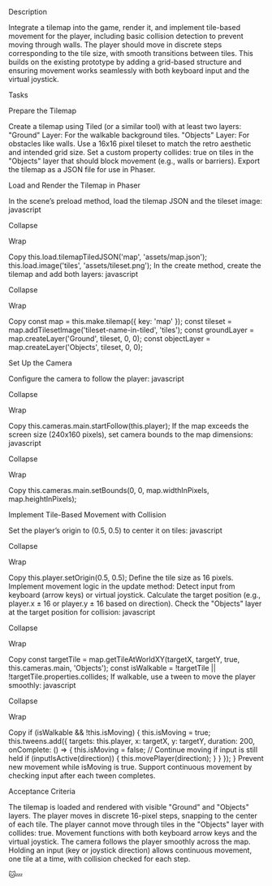 Description

Integrate a tilemap into the game, render it, and implement tile-based 
movement for the player, including basic collision detection to prevent 
moving through walls. The player should move in discrete steps 
corresponding to the tile size, with smooth transitions between tiles. 
This builds on the existing prototype by adding a grid-based structure and 
ensuring movement works seamlessly with both keyboard input and the 
virtual joystick.

Tasks

Prepare the Tilemap

Create a tilemap using Tiled (or a similar tool) with at least two layers:
"Ground" Layer: For the walkable background tiles.
"Objects" Layer: For obstacles like walls.
Use a 16x16 pixel tileset to match the retro aesthetic and intended grid 
size.
Set a custom property collides: true on tiles in the "Objects" layer that 
should block movement (e.g., walls or barriers).
Export the tilemap as a JSON file for use in Phaser.

Load and Render the Tilemap in Phaser

In the scene’s preload method, load the tilemap JSON and the tileset 
image:
javascript

Collapse

Wrap

Copy
this.load.tilemapTiledJSON('map', 'assets/map.json');
this.load.image('tiles', 'assets/tileset.png');
In the create method, create the tilemap and add both layers:
javascript

Collapse

Wrap

Copy
const map = this.make.tilemap({ key: 'map' });
const tileset = map.addTilesetImage('tileset-name-in-tiled', 'tiles');
const groundLayer = map.createLayer('Ground', tileset, 0, 0);
const objectLayer = map.createLayer('Objects', tileset, 0, 0);

Set Up the Camera

Configure the camera to follow the player:
javascript

Collapse

Wrap

Copy
this.cameras.main.startFollow(this.player);
If the map exceeds the screen size (240x160 pixels), set camera bounds to 
the map dimensions:
javascript

Collapse

Wrap

Copy
this.cameras.main.setBounds(0, 0, map.widthInPixels, map.heightInPixels);

Implement Tile-Based Movement with Collision

Set the player’s origin to (0.5, 0.5) to center it on tiles:
javascript

Collapse

Wrap

Copy
this.player.setOrigin(0.5, 0.5);
Define the tile size as 16 pixels.
Implement movement logic in the update method:
Detect input from keyboard (arrow keys) or virtual joystick.
Calculate the target position (e.g., player.x ± 16 or player.y ± 16 based 
on direction).
Check the "Objects" layer at the target position for collision:
javascript

Collapse

Wrap

Copy
const targetTile = map.getTileAtWorldXY(targetX, targetY, true, 
this.cameras.main, 'Objects');
const isWalkable = !targetTile || !targetTile.properties.collides;
If walkable, use a tween to move the player smoothly:
javascript

Collapse

Wrap

Copy
if (isWalkable && !this.isMoving) {
  this.isMoving = true;
  this.tweens.add({
    targets: this.player,
    x: targetX,
    y: targetY,
    duration: 200,
    onComplete: () => {
      this.isMoving = false;
      // Continue moving if input is still held
      if (inputIsActive(direction)) {
        this.movePlayer(direction);
      }
    }
  });
}
Prevent new movement while isMoving is true.
Support continuous movement by checking input after each tween completes.

Acceptance Criteria

The tilemap is loaded and rendered with visible "Ground" and "Objects" 
layers.
The player moves in discrete 16-pixel steps, snapping to the center of 
each tile.
The player cannot move through tiles in the "Objects" layer with collides: 
true.
Movement functions with both keyboard arrow keys and the virtual joystick.
The camera follows the player smoothly across the map.
Holding an input (key or joystick direction) allows continuous movement, 
one tile at a time, with collision checked for each step.

🐱💤
